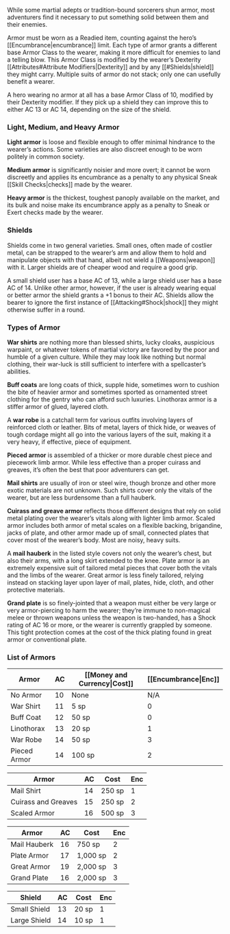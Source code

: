While some martial adepts or tradition-bound sorcerers shun armor, most adventurers find it necessary to put something solid between them and their enemies. 

Armor must be worn as a Readied item, counting against the hero’s [[Encumbrance|encumbrance]] limit. Each type of armor grants a different base Armor Class to the wearer, making it more difficult for enemies to land a telling blow. This Armor Class is modified by the wearer’s Dexterity [[Attributes#Attribute Modifiers|Dexterity]] and by any [[#Shields|shield]] they might carry. Multiple suits of armor do not stack; only one can usefully benefit a wearer.

A hero wearing no armor at all has a base Armor Class of 10, modified by their Dexterity modifier. If they pick up a shield they can improve this to either AC 13 or AC 14, depending on the size of the shield.
### Light, Medium, and Heavy Armor
**Light armor** is loose and flexible enough to offer minimal hindrance to the wearer’s actions. Some varieties are also discreet enough to be worn politely in common society. 

**Medium armor** is significantly noisier and more overt; it cannot be worn discreetly and applies its encumbrance as a penalty to any physical Sneak [[Skill Checks|checks]] made by the wearer. 

**Heavy armor** is the thickest, toughest panoply available on the market, and its bulk and noise make its encumbrance apply as a penalty to Sneak or Exert checks made by the wearer.
### Shields
Shields come in two general varieties. Small ones, often made of costlier metal, can be strapped to the wearer’s arm and allow them to hold and manipulate objects with that hand, albeit not wield a [[Weapons|weapon]] with it. Larger shields are of cheaper wood and require a good grip. 

A small shield user has a base AC of 13, while a large shield user has a base AC of 14. Unlike other armor, however, if the user is already wearing equal or better armor the shield grants a +1 bonus to their AC. Shields allow the bearer to ignore the first instance of [[Attacking#Shock|shock]] they might otherwise suffer in a round.
### Types of Armor
**War shirts** are nothing more than blessed shirts, lucky cloaks, auspicious warpaint, or whatever tokens of martial victory are favored by the poor and humble of a given culture. While they may look like nothing but normal clothing, their war-luck is still sufficient to interfere with a spellcaster’s abilities. 

**Buff coats** are long coats of thick, supple hide, sometimes worn to cushion the bite of heavier armor and sometimes sported as ornamented street clothing for the gentry who can afford such luxuries. Linothorax armor is a stiffer armor of glued, layered cloth. 

A **war robe** is a catchall term for various outfits involving layers of reinforced cloth or leather. Bits of metal, layers of thick hide, or weaves of tough cordage might all go into the various layers of the suit, making it a very heavy, if effective, piece of equipment. 

**Pieced armor** is assembled of a thicker or more durable chest piece and piecework limb armor. While less effective than a proper cuirass and greaves, it’s often the best that poor adventurers can get. 

**Mail shirts** are usually of iron or steel wire, though bronze and other more exotic materials are not unknown. Such shirts cover only the vitals of the wearer, but are less burdensome than a full hauberk.

**Cuirass and greave armor** reflects those different designs that rely on solid metal plating over the wearer’s vitals along with lighter limb armor. Scaled armor includes both armor of metal scales on a flexible backing, brigandine, jacks of plate, and other armor made up of small, connected plates that cover most of the wearer’s body. Most are noisy, heavy suits. 

A **mail hauberk** in the listed style covers not only the wearer’s chest, but also their arms, with a long skirt extended to the knee. Plate armor is an extremely expensive suit of tailored metal pieces that cover both the vitals and the limbs of the wearer. Great armor is less finely tailored, relying instead on stacking layer upon layer of mail, plates, hide, cloth, and other protective materials.

**Grand plate** is so finely-jointed that a weapon must either be very large or very armor-piercing to harm the wearer; they’re immune to non-magical melee or thrown weapons unless the weapon is two-handed, has a Shock rating of AC 16 or more, or the wearer is currently grappled by someone. This tight protection comes at the cost of the thick plating found in great armor or conventional plate.
### List of Armors
| Armor        | AC  | [[Money and Currency\|Cost]] | [[Encumbrance\|Enc]] |
| ------------ | --- | ---------------------------- | -------------------- |
| No Armor     | 10  | None                         | N/A                  |
| War Shirt    | 11  | 5 sp                         | 0                    |
| Buff Coat    | 12  | 50 sp                        | 0                    |
| Linothorax   | 13  | 20 sp                        | 1                    |
| War Robe     | 14  | 50 sp                        | 3                    |
| Pieced Armor | 14  | 100 sp                       | 2                    |

| Armor             | AC | Cost   | Enc |
| ----------------- | -- | ------ | --- |
| Mail Shirt        | 14 | 250 sp | 1   |
| Cuirass and Greaves| 15 | 250 sp | 2   |
| Scaled Armor      | 16 | 500 sp | 3   |

| Armor         | AC | Cost    | Enc |
| ------------- | -- | ------- | --- |
| Mail Hauberk  | 16 | 750 sp  | 2   |
| Plate Armor   | 17 | 1,000 sp| 2   |
| Great Armor   | 19 | 2,000 sp| 3   |
| Grand Plate   | 16 | 2,000 sp| 3   |

| Shield        | AC | Cost   | Enc |
| ------------- | -- | ------ | --- |
| Small Shield  | 13 | 20 sp  | 1   |
| Large Shield  | 14 | 10 sp  | 1   |